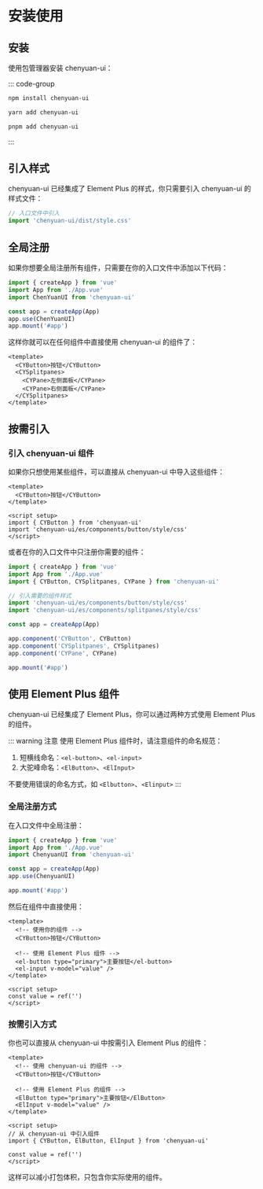 # 安装使用

## 安装

使用包管理器安装 chenyuan-ui：

::: code-group
```bash [npm]
npm install chenyuan-ui
```

```bash [yarn]
yarn add chenyuan-ui
```

```bash [pnpm]
pnpm add chenyuan-ui
```
:::

## 引入样式

chenyuan-ui 已经集成了 Element Plus 的样式，你只需要引入 chenyuan-ui 的样式文件：

```ts
// 入口文件中引入
import 'chenyuan-ui/dist/style.css'
```

## 全局注册

如果你想要全局注册所有组件，只需要在你的入口文件中添加以下代码：

```ts
import { createApp } from 'vue'
import App from './App.vue'
import ChenYuanUI from 'chenyuan-ui'

const app = createApp(App)
app.use(ChenYuanUI)
app.mount('#app')
```

这样你就可以在任何组件中直接使用 chenyuan-ui 的组件了：

```vue
<template>
  <CYButton>按钮</CYButton>
  <CYSplitpanes>
    <CYPane>左侧面板</CYPane>
    <CYPane>右侧面板</CYPane>
  </CYSplitpanes>
</template>
```

## 按需引入

### 引入 chenyuan-ui 组件

如果你只想使用某些组件，可以直接从 chenyuan-ui 中导入这些组件：

```vue
<template>
  <CYButton>按钮</CYButton>
</template>

<script setup>
import { CYButton } from 'chenyuan-ui'
import 'chenyuan-ui/es/components/button/style/css'
</script>
```

或者在你的入口文件中只注册你需要的组件：

```ts
import { createApp } from 'vue'
import App from './App.vue'
import { CYButton, CYSplitpanes, CYPane } from 'chenyuan-ui'

// 引入需要的组件样式
import 'chenyuan-ui/es/components/button/style/css'
import 'chenyuan-ui/es/components/splitpanes/style/css'

const app = createApp(App)

app.component('CYButton', CYButton)
app.component('CYSplitpanes', CYSplitpanes)
app.component('CYPane', CYPane)

app.mount('#app')
```

## 使用 Element Plus 组件

chenyuan-ui 已经集成了 Element Plus，你可以通过两种方式使用 Element Plus 的组件。

::: warning 注意
使用 Element Plus 组件时，请注意组件的命名规范：
1. 短横线命名：`<el-button>`、`<el-input>`
2. 大驼峰命名：`<ElButton>`、`<ElInput>`

不要使用错误的命名方式，如 `<Elbutton>`、`<Elinput>`
:::

### 全局注册方式

在入口文件中全局注册：

```ts
import { createApp } from 'vue'
import App from './App.vue'
import ChenyuanUI from 'chenyuan-ui'

const app = createApp(App)
app.use(ChenyuanUI)

app.mount('#app')
```

然后在组件中直接使用：

```vue
<template>
  <!-- 使用你的组件 -->
  <CYButton>按钮</CYButton>
  
  <!-- 使用 Element Plus 组件 -->
  <el-button type="primary">主要按钮</el-button>
  <el-input v-model="value" />
</template>

<script setup>
const value = ref('')
</script>
```

### 按需引入方式

你也可以直接从 chenyuan-ui 中按需引入 Element Plus 的组件：

```vue
<template>
  <!-- 使用 chenyuan-ui 的组件 -->
  <CYButton>按钮</CYButton>
  
  <!-- 使用 Element Plus 的组件 -->
  <ElButton type="primary">主要按钮</ElButton>
  <ElInput v-model="value" />
</template>

<script setup>
// 从 chenyuan-ui 中引入组件
import { CYButton, ElButton, ElInput } from 'chenyuan-ui'

const value = ref('')
</script>
```

这样可以减小打包体积，只包含你实际使用的组件。
